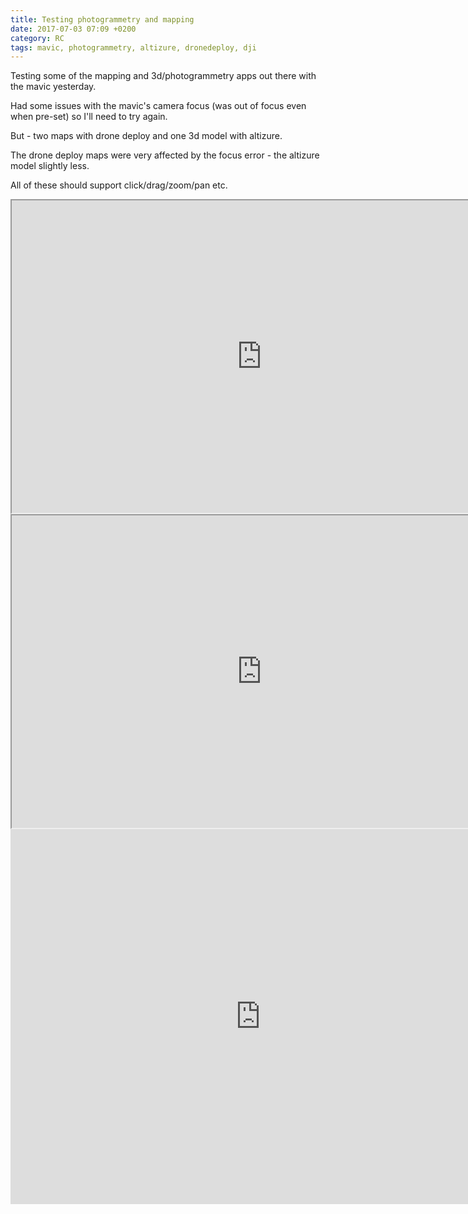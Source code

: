 ```yaml
---
title: Testing photogrammetry and mapping
date: 2017-07-03 07:09 +0200
category: RC
tags: mavic, photogrammetry, altizure, dronedeploy, dji
---
```


Testing some of the mapping and 3d/photogrammetry apps out there with the mavic yesterday.

Had some issues with the mavic's camera focus (was out of focus even when pre-set) so I'll need to try again.

But - two maps with drone deploy and one 3d model with altizure.

The drone deploy maps were very affected by the focus error - the altizure model slightly less.

All of these should support click/drag/zoom/pan etc.

<iframe width='800' height='500' src='https://www.dronedeploy.com/app/viewer?lng=11.255695343&lat=59.7984962463&zoom=18.0&token=eyJhbGciOiJIUzUxMiIsInR5cCI6IkpXVCJ9.eyJ0eXBlIjoiUHVibGljVmlld2VyIiwiaWQiOiI1OTU4YzI5NjNkZDg5M2EyMzY5NzgyNjQiLCJleHAiOjI1MzQwMjMwMDc5OX0.6WBelr_X3K7BkucVV8Eh8MaPDDLfQIavBj4ukgSo6VDiYOpffFEls5xAd78z49AkOIc5-TZXEOvH4uYkYQczqA&view=5959d197b529c90001f3091d'></iframe>

<iframe width='800' height='500' src='https://www.dronedeploy.com/app/viewer?lng=11.2547016144&lat=59.7986354828&zoom=18.0&token=eyJhbGciOiJIUzUxMiIsInR5cCI6IkpXVCJ9.eyJ0eXBlIjoiUHVibGljVmlld2VyIiwiaWQiOiI1OTU4YzNmZDNkZDg5M2EyMzY5NzgyNjYiLCJleHAiOjI1MzQwMjMwMDc5OX0.yODCphr5k-SGGTKAUANPQG49SWmred4m63jVdixWc4vVqEHFSOCsUfg6vd5-HOsvSuvGsnp-Qq2geKR75pzuPw&view=5959d12e40cc470001ceb944'></iframe>

<iframe src="https://www.altizure.com/project/59594d0b5ec6a95e86a4c9de/model/embed" style="border:none;width:800px;height:600px"></iframe>

